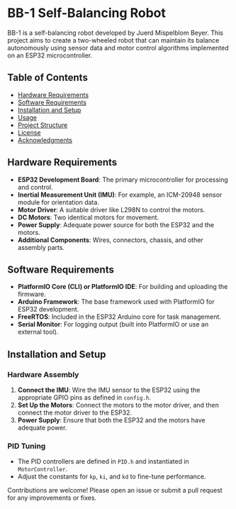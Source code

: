 # BB-1 Self-Balancing Robot

BB-1 is a self-balancing robot developed by Juerd Mispelblom Beyer. This project aims to create a two-wheeled robot that can maintain its balance autonomously using sensor data and motor control algorithms implemented on an ESP32 microcontroller.

## Table of Contents

- [Hardware Requirements](#hardware-requirements)
- [Software Requirements](#software-requirements)
- [Installation and Setup](#installation-and-setup)
- [Usage](#usage)
- [Project Structure](#project-structure)
- [License](#license)
- [Acknowledgments](#acknowledgments)

## Hardware Requirements

- **ESP32 Development Board**: The primary microcontroller for processing and control.
- **Inertial Measurement Unit (IMU)**: For example, an ICM-20948 sensor module for orientation data.
- **Motor Driver**: A suitable driver like L298N to control the motors.
- **DC Motors**: Two identical motors for movement.
- **Power Supply**: Adequate power source for both the ESP32 and the motors.
- **Additional Components**: Wires, connectors, chassis, and other assembly parts.

## Software Requirements

- **PlatformIO Core (CLI) or PlatformIO IDE**: For building and uploading the firmware.
- **Arduino Framework**: The base framework used with PlatformIO for ESP32 development.
- **FreeRTOS**: Included in the ESP32 Arduino core for task management.
- **Serial Monitor**: For logging output (built into PlatformIO or use an external tool).

## Installation and Setup

### Hardware Assembly

1. **Connect the IMU**: Wire the IMU sensor to the ESP32 using the appropriate GPIO pins as defined in `config.h`.
2. **Set Up the Motors**: Connect the motors to the motor driver, and then connect the motor driver to the ESP32.
3. **Power Supply**: Ensure that both the ESP32 and the motors have adequate power.

### PID Tuning

- The PID controllers are defined in `PID.h` and instantiated in `MotorController`.
- Adjust the constants for `kp`, `ki`, and `kd` to fine-tune performance.

Contributions are welcome! Please open an issue or submit a pull request for any improvements or fixes.